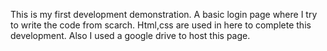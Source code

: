 This is my first development demonstration. A basic login page where I try to write the code from scarch. Html,css are used in here to complete this development. Also I used a google drive to host this page.
